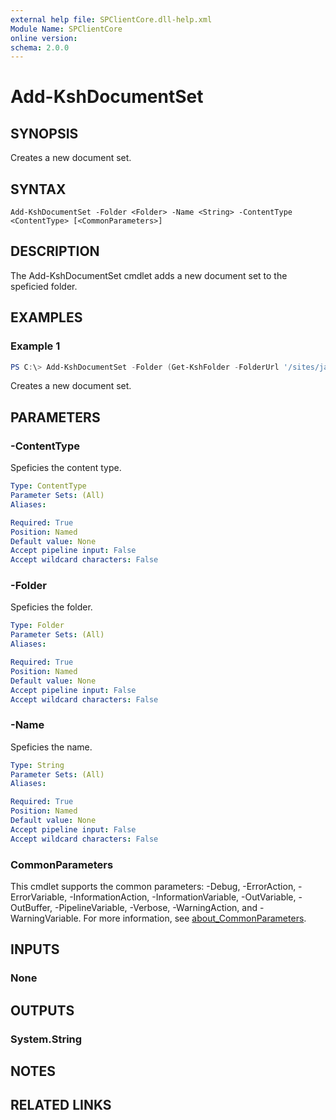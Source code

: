 ```yaml
---
external help file: SPClientCore.dll-help.xml
Module Name: SPClientCore
online version:
schema: 2.0.0
---
```


# Add-KshDocumentSet

## SYNOPSIS
Creates a new document set.

## SYNTAX

```
Add-KshDocumentSet -Folder <Folder> -Name <String> -ContentType <ContentType> [<CommonParameters>]
```

## DESCRIPTION
The Add-KshDocumentSet cmdlet adds a new document set to the speficied folder.

## EXAMPLES

### Example 1
```powershell
PS C:\> Add-KshDocumentSet -Folder (Get-KshFolder -FolderUrl '/sites/japan/hr/Shared%20Documents') -Name 'Design Documents' -ContentType (Get-KshContentType -List (Get-KshList -ListUrl '/sites/japan/hr/Shared%20Documents' -ContentTypeId '0x0120D5200014BC33BECFD5C340922C6D6CECC7830D008BB6866D789F8E48B1DFD8CCF0B26886'))
```

Creates a new document set.

## PARAMETERS

### -ContentType
Speficies the content type.

```yaml
Type: ContentType
Parameter Sets: (All)
Aliases:

Required: True
Position: Named
Default value: None
Accept pipeline input: False
Accept wildcard characters: False
```

### -Folder
Speficies the folder.

```yaml
Type: Folder
Parameter Sets: (All)
Aliases:

Required: True
Position: Named
Default value: None
Accept pipeline input: False
Accept wildcard characters: False
```

### -Name
Speficies the name.

```yaml
Type: String
Parameter Sets: (All)
Aliases:

Required: True
Position: Named
Default value: None
Accept pipeline input: False
Accept wildcard characters: False
```

### CommonParameters
This cmdlet supports the common parameters: -Debug, -ErrorAction, -ErrorVariable, -InformationAction, -InformationVariable, -OutVariable, -OutBuffer, -PipelineVariable, -Verbose, -WarningAction, and -WarningVariable. For more information, see [about_CommonParameters](http://go.microsoft.com/fwlink/?LinkID=113216).

## INPUTS

### None

## OUTPUTS

### System.String

## NOTES

## RELATED LINKS
